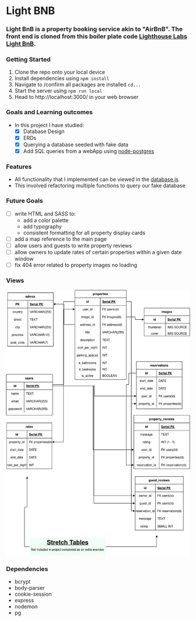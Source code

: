 # Light BNB
### Light BnB is a property booking service akin to "AirBnB". The front end is cloned from this boiler plate code [Lighthouse Labs Light BnB](https://github.com/lighthouse-labs/LightBnB_WebApp).


### Getting Started
1. Clone the repo onto your local device
2. Install dependencies using ```npm install```
3. Navigate to /confirm all packages are installed ```cd...```
4. Start the server using ```npm run local```
5. Head to http://localhost:3000/ in your web browser


### Goals and Learning outcomes

- In this project I have studied:
  - [x] Database Design
  - [x] ERDs
  - [x] Querying a database seeded with fake data
  - [x] Add SQL queries from a webApp using [node-postgres](https://node-postgres.com/)

### Features
- All functionality that I implemented can be viewed in the [database.js](https://github.com/TeddyGavi/LightBnB/blob/main/LightBnB_WebApp/server/database.js)
- This involved refactoring multiple functions to query our fake database
### Future Goals
- [ ] write HTML and SASS to:
  - add a color palette
  - add typography
  - consistent formatting for all property display cards  
- [ ] add a map reference to the main page
- [ ] allow users and guests to write property reviews
- [ ] allow owners to update rates of certain properties within a given date window
- [ ] fix 404 error related to property images no loading

### Views
![ERD diagram](https://github.com/TeddyGavi/LightBnB/blob/main/LightBnB_WebApp/public/readMe-img/LightBnB%20ERD.drawio(4).png)

### Dependencies 
- bcrypt
- body-parser
- cookie-session
- express
- nodemon
- pg